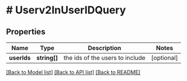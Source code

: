 # # Userv2InUserIDQuery

## Properties

Name | Type | Description | Notes
------------ | ------------- | ------------- | -------------
**userIds** | **string[]** | the ids of the users to include | [optional]

[[Back to Model list]](../../README.md#models) [[Back to API list]](../../README.md#endpoints) [[Back to README]](../../README.md)
